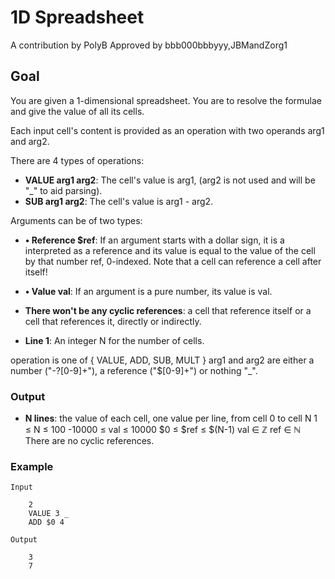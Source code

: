 # 1D Spreadsheet
A contribution by PolyB
 Approved by bbb000bbbyyy,JBMandZorg1

## Goal
You are given a 1-dimensional spreadsheet. You are to resolve the formulae and give the value of all its cells.

Each input cell's content is provided as an operation with two operands arg1 and arg2.

There are 4 types of operations:
* **VALUE arg1 arg2**: The cell's value is arg1, (arg2 is not used and will be "_" to aid parsing).
* **SUB arg1 arg2**: The cell's value is arg1 - arg2.

Arguments can be of two types:
* **• Reference $ref**: If an argument starts with a dollar sign, it is a interpreted as a reference and its value is equal to the value of the cell by that number ref, 0-indexed.
Note that a cell can reference a cell after itself!

* **• Value val**: If an argument is a pure number, its value is val.

* **There won't be any cyclic references**: a cell that reference itself or a cell that references it, directly or indirectly.
* **Line 1**: An integer N for the number of cells.

operation is one of { VALUE, ADD, SUB, MULT }
arg1 and arg2 are either a number ("-?[0-9]+"), a reference ("\$[0-9]+") or nothing "_".

### Output
* **N lines**: the value of each cell, one value per line, from cell 0 to cell N
1 ≤ N ≤ 100
-10000 ≤ val ≤ 10000
$0 ≤ $ref ≤ $(N-1)
val ∈ ℤ
ref ∈ ℕ
There are no cyclic references.

### Example

    Input

        2
        VALUE 3 _
        ADD $0 4

    Output

        3
        7        